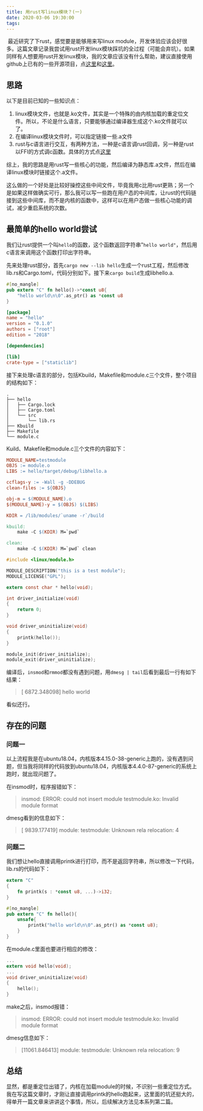```yaml
---
title: 用rust写linux模块？(一)
date: 2020-03-06 19:30:00
tags:
---
```

​	最近研究了下rust，感觉要是能够用来写linux module，开发体验应该会好很多。这篇文章记录我尝试用rust开发linux模块踩坑的全过程（可能会弃坑）。如果同样有人想要用rust开发linux模块，我的文章应该没有什么帮助，建议直接使用github上已有的一些开源项目，点[这里](https://github.com/fishinabarrel/linux-kernel-module-rust)和[这里](https://github.com/tsgates/rust.ko)。

<!-- more -->
## 思路

以下是目前已知的一些知识点：

1. linux模块文件，也就是.ko文件，其实是一个特殊的由内核加载的重定位文件。所以，不论是什么语言，只要能够通过编译器生成这个.ko文件就可以了。
2. 在编译linux模块文件时，可以指定链接一些.a文件
3. rust与c语言进行交互，有两种方法，一种是c语言调rust回调，另一种是rust以FFI的方式调c函数。具体的方式点[这里](https://doc.rust-lang.org/nomicon/ffi.html)

综上，我的思路是用rust写一些核心的功能，然后编译为静态库.a文件，然后在编译linux模块时链接这个.a文件。

这么做的一个好处是比较好操控这些中间文件，毕竟我用c比用rust更熟；另一个是如果这样做确实可行，那么我可以写一些跑在用户态的中间库，让rust的代码链接到这些中间库，而不是内核的函数中，这样可以在用户态做一些核心功能的调试，减少重启系统的次数。

## 最简单的hello world尝试

我们让rust提供一个叫`hello`的函数，这个函数返回字符串"`hello world"`，然后用c语言来调用这个函数打印出字符串。

先来处理rust部分，首先`cargo new --lib hello`生成一个rust工程，然后修改lib.rs和Cargo.toml，代码分别如下。接下来`cargo build`生成libhello.a.

```rust
#[no_mangle]
pub extern "C" fn hello()->*const u8{
    "hello world\n\0".as_ptr() as *const u8
}
```

```toml
[package]
name = "hello"
version = "0.1.0"
authors = ["root"]
edition = "2018"

[dependencies]

[lib]
crate-type = ["staticlib"]
```

接下来处理c语言的部分，包括Kbuild，Makefile和module.c三个文件，整个项目的结构如下：

```shell
.
├── hello
│   ├── Cargo.lock
│   ├── Cargo.toml
│   └── src
│       └── lib.rs
├── Kbuild
├── Makefile
└── module.c
```

Kuild、Makefile和module.c三个文件的内容如下：

```makefile
MODULE_NAME=testmodule
OBJS := module.o
LIBS := hello/target/debug/libhello.a

ccflags-y := -Wall -g -DDEBUG
clean-files := ${OBJS}

obj-m = $(MODULE_NAME).o
$(MODULE_NAME)-y = $(OBJS) $(LIBS)
```

```makefile
KDIR = /lib/modules/`uname -r`/build

kbuild:
	make -C $(KDIR) M=`pwd`

clean:
	make -C $(KDIR) M=`pwd` clean
```

```c
#include <linux/module.h>

MODULE_DESCRIPTION("this is a test module");
MODULE_LICENSE("GPL");

extern const char * hello(void);

int driver_initialize(void)
{
    return 0;
}

void driver_uninitialize(void)
{
    printk(hello());
}

module_init(driver_initialize);
module_exit(driver_uninitialize);
```

编译后，`insmod`和`rmmod`都没有遇到问题，用`dmesg | tail`后看到最后一行有如下结果：

> [ 6872.348098] hello world

看似还行。

##  存在的问题

### 问题一

以上流程我是在ubuntu18.04，内核版本4.15.0-38-generic上跑的，没有遇到问题，但当我将同样的代码放到ubuntu18.04，内核版本4.4.0-87-generic的系统上跑时，就出现问题了。

在insmod时，程序报错如下：

> insmod: ERROR: could not insert module testmodule.ko: Invalid module format

dmesg看到的信息如下：

> [ 9839.177419] module: testmodule: Unknown rela relocation: 4

### 问题二

我们想让hello直接调用printk进行打印，而不是返回字符串，所以修改一下代码，lib.rs的代码如下：

```rust
extern "C"
{
    fn printk(s : *const u8, ...)->i32;
}

#[no_mangle]
pub extern "C" fn hello(){
    unsafe{
        printk("hello world\n\0".as_ptr() as *const u8);
    }
}
```

在module.c里面也要进行相应的修改：

```c
...
extern void hello(void);
...
void driver_uninitialize(void)
{
    hello();
}
```

make之后，insmod报错：

> insmod: ERROR: could not insert module testmodule.ko: Invalid module format

dmesg信息如下：

> [11061.846413] module: testmodule: Unknown rela relocation: 9

## 总结

显然，都是重定位出错了，内核在加载module的时候，不识别一些重定位方式。我在写这篇文章时，才刚让直接调用printk的hello跑起来，这里面的坑还挺大的，得单开一篇文章来讲讲这个事情，所以，后续解决方法见本系列第二篇。

